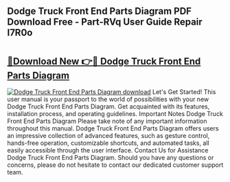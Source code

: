 ## Dodge Truck Front End Parts Diagram PDF Download Free - Part-RVq User Guide Repair I7R0o

# <h2><a href="http://dfmevuy.blite.top/?on=Dodge+Truck+Front+End+Parts+Diagram">🔗Download New 👉🔴 Dodge Truck Front End Parts Diagram</a></h2>

[![Dodge Truck Front End Parts Diagram download](https://i.imgur.com/lujVjoI.png)](http://dfmevuy.blite.top/?on=Dodge+Truck+Front+End+Parts+Diagram)
Let's Get Started! This user manual is your passport to the world of possibilities with your new Dodge Truck Front End Parts Diagram. Get acquainted with its features, installation process, and operating guidelines. Important Notes Dodge Truck Front End Parts Diagram Please take note of any important information throughout this manual. Dodge Truck Front End Parts Diagram offers users an impressive collection of advanced features, such as gesture control, hands-free operation, customizable shortcuts, and automated tasks, all easily accessible through the user interface. Contact Us for Assistance Dodge Truck Front End Parts Diagram. Should you have any questions or concerns, please do not hesitate to contact our dedicated customer support team.
